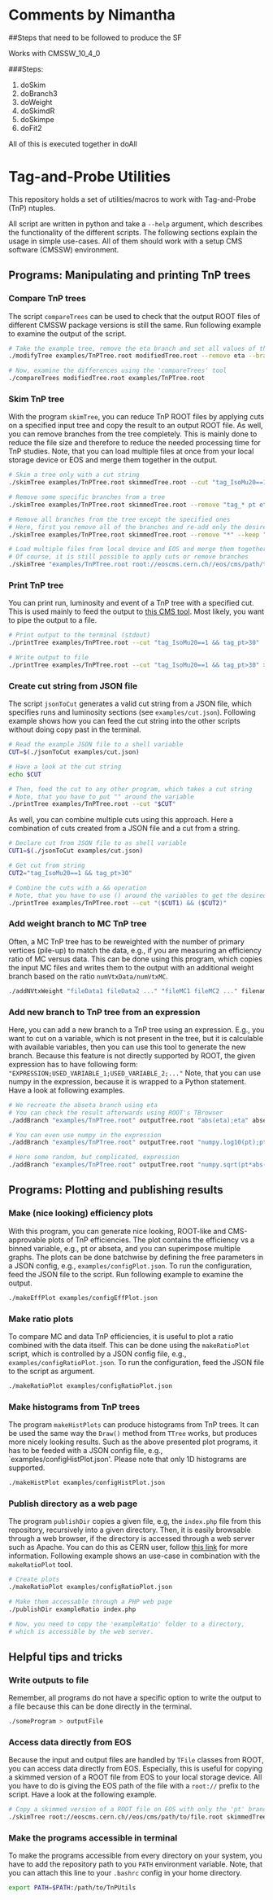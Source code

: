 # Comments by Nimantha

##Steps that need to be followed to produce the SF

Works with CMSSW_10_4_0

###Steps:

1. doSkim
2. doBranch3
3. doWeight
4. doSkimdR
5. doSkimpe
6. doFit2

All of this is executed together in doAll



# Tag-and-Probe Utilities

This repository holds a set of utilities/macros to work with Tag-and-Probe (TnP) ntuples.

All script are written in python and take a `--help` argument, which describes the functionality of the different scripts. The following sections explain the usage in simple use-cases. All of them should work with a setup CMS software (CMSSW) environment.

## Programs: Manipulating and printing TnP trees

### Compare TnP trees

The script `compareTrees` can be used to check that the output ROOT files of different CMSSW package versions is still the same. Run following example to examine the output of the script.

```bash
# Take the example tree, remove the eta branch and set all values of the pt branch to zero
./modifyTree examples/TnPTree.root modifiedTree.root --remove eta --branch pt

# Now, examine the differences using the 'compareTrees' tool
./compareTrees modifiedTree.root examples/TnPTree.root
```
### Skim TnP tree

With the program `skimTree`, you can reduce TnP ROOT files by applying cuts on a specified input tree and copy the result to an output ROOT file. As well, you can remove branches from the tree completely. This is mainly done to reduce the file size and therefore to reduce the needed processing time for TnP studies. Note, that you can load multiple files at once from your local storage device or EOS and merge them together in the output.

```bash
# Skim a tree only with a cut string
./skimTree examples/TnPTree.root skimmedTree.root --cut "tag_IsoMu20==1 && tag_pt>30"

# Remove some specific branches from a tree
./skimTree examples/TnPTree.root skimmedTree.root --remove "tag_* pt eta abseta"

# Remove all branches from the tree except the specified ones
# Here, first you remove all of the branches and re-add only the desired ones
./skimTree examples/TnPTree.root skimmedTree.root --remove "*" --keep "pt eta"

# Load multiple files from local device and EOS and merge them together
# Of course, it is still possible to apply cuts or remove branches
./skimTree "examples/TnPTree.root root://eoscms.cern.ch//eos/cms/path/to/file.root" mergedTree.root
```

### Print TnP tree

You can print run, luminosity and event of a TnP tree with a specified cut. This is used mainly to feed the output to [this CMS tool](https://twiki.cern.ch/twiki/bin/view/CMSPublic/WorkBookPickEvents). Most likely, you want to pipe the output to a file.

```bash
# Print output to the terminal (stdout)
./printTree examples/TnPTree.root --cut "tag_IsoMu20==1 && tag_pt>30"

# Write output to file
./printTree examples/TnPTree.root --cut "tag_IsoMu20==1 && tag_pt>30" > outputFile
```

### Create cut string from JSON file

The script `jsonToCut` generates a valid cut string from a JSON file, which specifies runs and luminosity sections (see `examples/cut.json`). Following example shows how you can feed the cut string into the other scripts without doing copy past in the terminal.

```bash
# Read the example JSON file to a shell variable
CUT=$(./jsonToCut examples/cut.json)

# Have a look at the cut string
echo $CUT

# Then, feed the cut to any other program, which takes a cut string
# Note, that you have to put "" around the variable
./printTree examples/TnPTree.root --cut "$CUT"
```

As well, you can combine multiple cuts using this approach. Here a combination of cuts created from a JSON file and a cut from a string.

```bash
# Declare cut from JSON file to as shell variable
CUT1=$(./jsonToCut examples/cut.json)

# Get cut from string
CUT2="tag_IsoMu20==1 && tag_pt>30"

# Combine the cuts with a && operation
# Note, that you have to use () around the variables to get the desired logic!
./printTree examples/TnPTree.root --cut "($CUT1) && ($CUT2)"
```

### Add weight branch to MC TnP tree

Often, a MC TnP tree has to be reweighted with the number of primary vertices (pile-up) to match the data, e.g., if you are measuring an efficiency ratio of MC versus data. This can be done using this program, which copies the input MC files and writes them to the output with an additional weight branch based on the ratio `numVtxData/numVtxMC`.

```bash
./addNVtxWeight "fileData1 fileData2 ..." "fileMC1 fileMC2 ..." filenameOutput.root
```

### Add new branch to TnP tree from an expression

Here, you can add a new branch to a TnP tree using an expression. E.g., you want to cut on a variable, which is not present in the tree, but it is calculable with available variables, then you can use this tool to generate the new branch. Because this feature is not directly supported by ROOT, the given expression has to have following form: `"EXPRESSION;USED_VARIABLE_1;USED_VARIABLE_2;..."` Note, that you can use numpy in the expression, because it is wrapped to a Python statement. Have a look at following examples.

```bash
# We recreate the abseta branch using eta
# You can check the result afterwards using ROOT's TBrowser
./addBranch "examples/TnPTree.root" outputTree.root "abs(eta);eta" absetaNew

# You can even use numpy in the expression
./addBranch "examples/TnPTree.root" outputTree.root "numpy.log10(pt);pt" ptLog10

# Here some random, but complicated, expression
./addBranch "examples/TnPTree.root" outputTree.root "numpy.sqrt(pt*abs(eta))**3;pt;eta" randomVar
```

## Programs: Plotting and publishing results

### Make (nice looking) efficiency plots

With this program, you can generate nice looking, ROOT-like and CMS-approvable plots of TnP efficiencies. The plot contains the efficiency vs a binned variable, e.g., pt or abseta, and you can superimpose multiple graphs. The plots can be done batchwise by defining the free parameters in a JSON config, e.g., `examples/configPlot.json`. To run the configuration, feed the JSON file to the script. Run following example to examine the output.

```bash
./makeEffPlot examples/configEffPlot.json
```

### Make ratio plots

To compare MC and data TnP efficiencies, it is useful to plot a ratio combined with the data itself. This can be done using the `makeRatioPlot` script, which is controlled by a JSON config file, e.g., `examples/configRatioPlot.json`. To run the configuration, feed the JSON file to the script as argument.

```bash
./makeRatioPlot examples/configRatioPlot.json
```

### Make histograms from TnP trees

The program `makeHistPlots` can produce histograms from TnP trees. It can be used the same way the `Draw()` method from `TTree` works, but produces more nicely looking results. Such as the above presented plot programs, it has to be feeded with a JSON config file, e.g., `examples/configHistPlot.json'. Please note that only 1D histograms are supported.

```bash
./makeHistPlot examples/configHistPlot.json
```

### Publish directory as a web page

The program `publishDir` copies a given file, e.g, the `index.php` file from this repository, recursively into a given directory. Then, it is easily browsable through a web browser, if the directory is accessed through a web server such as Apache. You can do this as CERN user, follow [this link](https://espace.cern.ch/webservices-help/websitemanagement/ManagingWebsitesAtCERN/Pages/WebsitecreationandmanagementatCERN.aspx) for more information. Following example shows an use-case in combination with the `makeRatioPlot` tool.

```bash
# Create plots
./makeRatioPlot examples/configRatioPlot.json

# Make them accessable through a PHP web page
./publishDir exampleRatio index.php

# Now, you need to copy the 'exampleRatio' folder to a directory,
# which is accessible by the web server.
```

## Helpful tips and tricks

### Write outputs to file

Remember, all programs do not have a specific option to write the output to a file because this can be done directly in the terminal.

```bash
./someProgram > outputFile
```

### Access data directly from EOS

Because the input and output files are handled by `TFile` classes from ROOT, you can access data directly from EOS. Especially, this is useful for copying a skimmed version of a ROOT file from EOS to your local storage device. All you have to do is giving the EOS path of the file with a `root://` prefix to the script. Have a look at the following example.

```bash
# Copy a skimmed version of a ROOT file on EOS with only the 'pt' branch
./skimTree root://eoscms.cern.ch//eos/cms/path/to/file.root skimmedTree.root --remove "*" --keep "pt"
```

### Make the programs accessible in terminal

To make the programs accessible from every directory on your system, you have to add the repository path to you `PATH` environment variable. Note, that you can attach this line to your `.bashrc` config in your home directory.

```bash
export PATH=$PATH:/path/to/TnPUtils
```
